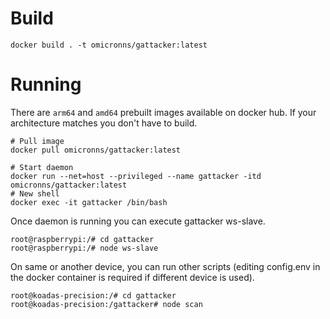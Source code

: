 # Build

```
docker build . -t omicronns/gattacker:latest
```

# Running

There are `arm64` and `amd64` prebuilt images available on docker hub. If your architecture matches you don't have to build.

```
# Pull image
docker pull omicronns/gattacker:latest
```

```
# Start daemon
docker run --net=host --privileged --name gattacker -itd omicronns/gattacker:latest
# New shell
docker exec -it gattacker /bin/bash
```

Once daemon is running you can execute gattacker ws-slave.

```
root@raspberrypi:/# cd gattacker
root@raspberrypi:/# node ws-slave
```

On same or another device, you can run other scripts (editing config.env in the docker container is required if different device is used).

```
root@koadas-precision:/# cd gattacker
root@koadas-precision:/gattacker# node scan
```
